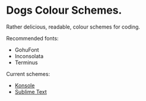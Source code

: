 Dogs Colour Schemes.
====================

Rather delicious, readable, colour schemes for coding.

Recommended fonts:
 * GohuFont
 * Inconsolata
 * Terminus

Current schemes:
 * [Konsole](https://github.com/radiosilence/Dogs-ColourScheme/blob/master/dogs-konsole.png)
 * [Sublime
   Text](https://github.com/radiosilence/Dogs-ColourScheme/blob/master/dogs-sublime.png)
